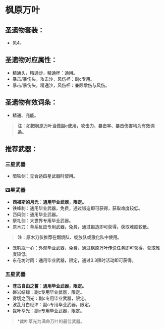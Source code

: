 
# 枫原万叶

## 圣遗物套装：
- 风4。

## 圣遗物对应属性：
- 精通头，精通沙，精通杯：通用。
- 暴击/暴伤头，攻击沙，风伤杯：副c专用。
- 暴击/暴伤头，精通沙，风伤杯：兼顾增伤与风伤。

## 圣遗物有效词条：
- 精通、充能。

> **注：如把枫原万叶当做副c使用，攻击力、暴击率、暴击伤害均为有效词条。**


## 推荐武器：
### 三星武器
- 暗铁剑：无合适四星武器时使用。

### 四星武器
- **西福斯的月光：通用毕业武器，限定。**
- 铁峰刺：通用毕业武器，免费，通过锻造即可获得，获取难度较低。
- 西风剑：通用毕业武器。
- 祭礼剑：大世界专用毕业武器。
- 原木刀：草系反应专用武器，免费，通过锻造即可获得，获取难度较低。

> **注：原木刀仅推荐在燃烧队、绽放队或激化队中使用。**

- 笼钓瓶一心：外观毕业武器，免费，通过枫原万叶传说任务即可获得，获取难度较低。
- 东花坊时雨：通用毕业武器，限定，通过3.3限时活动即可获得。

### 五星武器
- **苍古自由之誓：通用毕业武器，限定。**
- 磐岩结绿：副c专用毕业武器，限定。
- 雾切之回光：副c专用毕业武器，限定。
- 波乱月白经津：副c专用毕业武器，限定。
- 裁叶萃光：副c专用毕业武器，限定。
> \*裁叶萃光为满命万叶的最佳武器。
